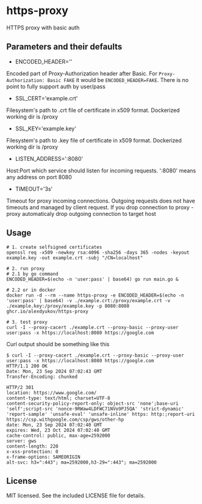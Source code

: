 # https-proxy
HTTPS proxy with basic auth

## Parameters and their defaults
- ENCODED_HEADER=''

Encoded part of Proxy-Authorization header after Basic. For `Proxy-Authorization: Basic FAKE` it would be `ENCODED_HEADER=FAKE`. There is no point to fully support auth by user/pass

- SSL_CERT='example.crt'

Filesystem's path to .crt file of certificate in x509 format. Dockerized working dir is /proxy

- SSL_KEY='example.key'

Filesystem's path to .key file of certificate in x509 format. Dockerized working dir is /proxy

- LISTEN_ADDRESS=':8080'

Host:Port which service should listen for incoming requests. ':8080' means any address on port 8080

- TIMEOUT='3s'

Timeout for proxy incoming connections. Outgoing requests does not have timeouts and managed by client request. If you drop connection to proxy - proxy automaticaly drop outgoing connection to target host 

## Usage

```
# 1. create selfsigned certificates
openssl req -x509 -newkey rsa:4096 -sha256 -days 365 -nodes -keyout example.key -out example.crt -subj "/CN=localhost"

# 2. run proxy
# 2.1 by go command
ENCODED_HEADER=$(echo -n 'user:pass' | base64) go run main.go &

# 2.2 or in docker
docker run -d --rm --name https-proxy -e ENCODED_HEADER=$(echo -n 'user:pass' | base64) -v ./example.crt:/proxy/example.crt -v ./example.key:/proxy/example.key -p 8080:8080 ghcr.io/alexdyukov/https-proxy

# 3. test proxy
curl -I --proxy-cacert ./example.crt --proxy-basic --proxy-user user:pass -x https://localhost:8080 https://google.com
```
Curl output should be something like this
```
$ curl -I --proxy-cacert ./example.crt --proxy-basic --proxy-user user:pass -x https://localhost:8080 https://google.com
HTTP/1.1 200 OK
Date: Mon, 23 Sep 2024 07:02:43 GMT
Transfer-Encoding: chunked

HTTP/2 301
location: https://www.google.com/
content-type: text/html; charset=UTF-8
content-security-policy-report-only: object-src 'none';base-uri 'self';script-src 'nonce-9RWaw4LDFWC71NVo9PJ5QA' 'strict-dynamic' 'report-sample' 'unsafe-eval' 'unsafe-inline' https: http:;report-uri https://csp.withgoogle.com/csp/gws/other-hp
date: Mon, 23 Sep 2024 07:02:40 GMT
expires: Wed, 23 Oct 2024 07:02:40 GMT
cache-control: public, max-age=2592000
server: gws
content-length: 220
x-xss-protection: 0
x-frame-options: SAMEORIGIN
alt-svc: h3=":443"; ma=2592000,h3-29=":443"; ma=2592000
```

## License

MIT licensed. See the included LICENSE file for details.